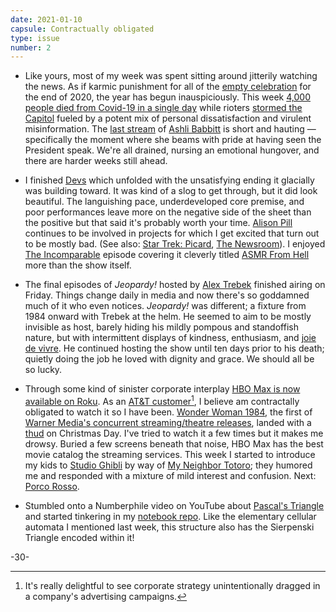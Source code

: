 ```yaml
---
date: 2021-01-10
capsule: Contractually obligated
type: issue
number: 2
---
```


- Like yours, most of my week was spent sitting around jitterily watching the news. As if karmic punishment for all of the
  [empty celebration][Death to 2020] for the end of 2020, the year has begun inauspiciously. This week [4,000
  people died from Covid-19 in a single day][Data in Motion: 1/8] while rioters [stormed the Capitol] fueled by a potent
  mix of personal dissatisfaction and virulent misinformation. The [last stream] of [Ashli Babbitt][shooting] is short
  and hauting &mdash; specifically the moment where she beams with pride at having seen the President speak. We're all
  drained, nursing an emotional hungover, and there are harder weeks still ahead.

- I finished [Devs] which unfolded with the unsatisfying ending it glacially was building toward. It was kind
  of a slog to get through, but it did look beautiful. The languishing pace, underdeveloped core premise, and poor
  performances leave more on the negative side of the sheet than the positive but that said it's probably worth your
  time.  [Alison Pill] continues to be involved in projects for which I get excited that turn out to be mostly bad. (See
  also: [Star Trek: Picard], [The Newsroom]). I enjoyed [The Incomparable] episode covering it cleverly titled [ASMR
  From Hell] more than the show itself.

- The final episodes of *Jeopardy!* hosted by [Alex Trebek] finished airing on Friday. Things change daily in media and
  now there's so goddamned much of it who even notices. *Jeopardy!* was different; a fixture from 1984 onward with
  Trebek at the helm. He seemed to aim to be mostly invisible as host, barely hiding his mildly pompous and standoffish
  nature, but with intermittent displays of kindness, enthusiasm, and [joie de vivre][tribute]. He continued hosting the
  show until ten days prior to his death; quietly doing the job he loved with dignity and grace. We should all be so
  lucky.

- Through some kind of sinister corporate interplay [HBO Max is now available on Roku]. As an [AT&T
  customer][commercial][^0], I believe am contractally obligated to watch it so I have been. [Wonder Woman 1984], the
  first of [Warner Media's concurrent streaming/theatre releases][variety], landed with a [thud][review] on Christmas
  Day. I've tried to watch it a few times but it makes me drowsy. Buried a few screens beneath that noise, HBO Max has
  the best movie catalog the streaming services. This week I started to introduce my kids to [Studio Ghibli] by way of
  [My Neighbor Totoro]; they humored me and responded with a mixture of mild interest and confusion. Next: [Porco
  Rosso]. 

- Stumbled onto a Numberphile video on YouTube about [Pascal's Triangle] and started tinkering in my [notebook
  repo]. Like the elementary cellular automata I mentioned last week, this structure also has the Sierpenski Triangle
  encoded within it!

  
-30-

[^0]: It's really delightful to see corporate strategy unintentionally dragged in a company's advertising campaigns.

[Death to 2020]: https://www.netflix.com/title/81332175
[Data in Motion: 1/8]: https://www.youtube.com/watch?v=YOaWyfIBXn0
[stormed the Capitol]: https://www.youtube.com/watch?v=L5hksM_R59M
[last stream]: https://www.youtube.com/watch?v=QyiUMRN8mZA
[shooting]: https://www.washingtonpost.com/investigations/2021/01/08/ashli-babbitt-shooting-video-capitol/
[Devs]: https://www.fxnetworks.com/shows/devs
[The Incomparable]: https://www.theincomparable.com/theincomparable/
[ASMR From Hell]: https://www.theincomparable.com/theincomparable/524/
[Alison Pill]: https://en.wikipedia.org/wiki/Star_Trek:_Picard
[Star Trek: Picard]: https://en.wikipedia.org/wiki/Star_Trek:_Picard
[The Newsroom]: https://www.youtube.com/watch?v=16K6m3Ua2nw
[Alex Trebek]: https://www.jeopardy.com/jbuzz/news-events/alex-trebek-1940-2020
[tribute]: https://www.youtube.com/watch?v=arsStQAhHVA
[HBO Max is now available on Roku]: https://blog.roku.com/hbo-max
[commercial]: https://www.youtube.com/watch?v=ya3JnrfiDX0
[Studio Ghibli]: https://www.hbomax.com/hub/studio-ghibli
[My Neighbor Totoro]: https://www.youtube.com/watch?v=92a7Hj0ijLs
[Porco Rosso]: https://www.youtube.com/watch?v=awEC-aLDzjs
[review]: https://www.nytimes.com/2020/12/24/movies/wonder-woman-1984-review.html
[Wonder Woman 1984]: https://www.youtube.com/watch?v=XW2E2Fnh52w
[variety]: https://variety.com/2020/film/news/warner-bros-hbo-max-theaters-dune-matrix-4-1234845342/
[Pascal's Triangle]: https://en.wikipedia.org/wiki/Pascal%27s_triangle
[Numberphile]: https://www.youtube.com/watch?v=0iMtlus-afo
[notebook repo]: https://github.com/jpignata/notebook/blob/main/Pascal's%20Triangle.ipynb
